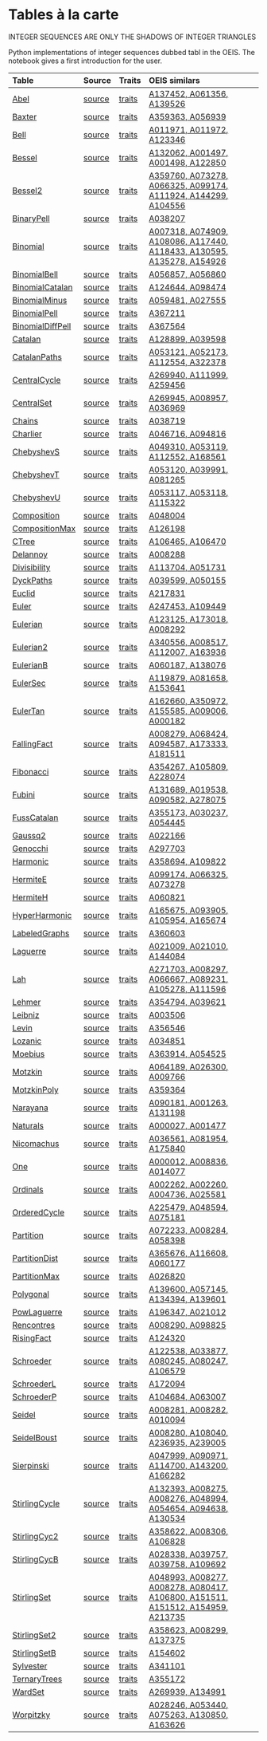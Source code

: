 

# Tables à la carte

INTEGER SEQUENCES ARE ONLY THE SHADOWS OF INTEGER TRIANGLES

Python implementations of integer sequences dubbed tabl in the OEIS.
The notebook gives a first introduction for the user.


| Table |  Source | Traits   |  OEIS similars |
| :---  | :---    | :---     |  :---          |
| [Abel](https://github.com/PeterLuschny/tabl/blob/main/data/md/Abel.tbl.md) | [source](https://github.com/PeterLuschny/tabl/blob/main/src/Abel.py) | [traits](https://luschny.de/math/oeis/Abel.html) | [A137452, A061356, A139526](https://oeis.org/search?q=%7Cid%3AA137452%7Cid%3AA061356%7Cid%3AA139526) |
| [Baxter](https://github.com/PeterLuschny/tabl/blob/main/data/md/Baxter.tbl.md) | [source](https://github.com/PeterLuschny/tabl/blob/main/src/Baxter.py) | [traits](https://luschny.de/math/oeis/Baxter.html) | [A359363, A056939](https://oeis.org/search?q=%7Cid%3AA359363%7Cid%3AA056939) |
| [Bell](https://github.com/PeterLuschny/tabl/blob/main/data/md/Bell.tbl.md) | [source](https://github.com/PeterLuschny/tabl/blob/main/src/Bell.py) | [traits](https://luschny.de/math/oeis/Bell.html) | [A011971, A011972, A123346](https://oeis.org/search?q=%7Cid%3AA011971%7Cid%3AA011972%7Cid%3AA123346) |
| [Bessel](https://github.com/PeterLuschny/tabl/blob/main/data/md/Bessel.tbl.md) | [source](https://github.com/PeterLuschny/tabl/blob/main/src/Bessel.py) | [traits](https://luschny.de/math/oeis/Bessel.html) | [A132062, A001497, A001498, A122850](https://oeis.org/search?q=%7Cid%3AA132062%7Cid%3AA001497%7Cid%3AA001498%7Cid%3AA122850) |
| [Bessel2](https://github.com/PeterLuschny/tabl/blob/main/data/md/Bessel2.tbl.md) | [source](https://github.com/PeterLuschny/tabl/blob/main/src/Bessel2.py) | [traits](https://luschny.de/math/oeis/Bessel2.html) | [A359760, A073278, A066325, A099174, A111924, A144299, A104556](https://oeis.org/search?q=%7Cid%3AA359760%7Cid%3AA073278%7Cid%3AA066325%7Cid%3AA099174%7Cid%3AA111924%7Cid%3AA144299%7Cid%3AA104556) |
| [BinaryPell](https://github.com/PeterLuschny/tabl/blob/main/data/md/BinaryPell.tbl.md) | [source](https://github.com/PeterLuschny/tabl/blob/main/src/BinaryPell.py) | [traits](https://luschny.de/math/oeis/BinaryPell.html) | [A038207](https://oeis.org/search?q=%7Cid%3AA038207) |
| [Binomial](https://github.com/PeterLuschny/tabl/blob/main/data/md/Binomial.tbl.md) | [source](https://github.com/PeterLuschny/tabl/blob/main/src/Binomial.py) | [traits](https://luschny.de/math/oeis/Binomial.html) | [A007318, A074909, A108086, A117440, A118433, A130595, A135278, A154926](https://oeis.org/search?q=%7Cid%3AA007318%7Cid%3AA074909%7Cid%3AA108086%7Cid%3AA117440%7Cid%3AA118433%7Cid%3AA130595%7Cid%3AA135278%7Cid%3AA154926) |
| [BinomialBell](https://github.com/PeterLuschny/tabl/blob/main/data/md/BinomialBell.tbl.md) | [source](https://github.com/PeterLuschny/tabl/blob/main/src/BinomialBell.py) | [traits](https://luschny.de/math/oeis/BinomialBell.html) | [A056857, A056860](https://oeis.org/search?q=%7Cid%3AA056857%7Cid%3AA056860) |
| [BinomialCatalan](https://github.com/PeterLuschny/tabl/blob/main/data/md/BinomialCatalan.tbl.md) | [source](https://github.com/PeterLuschny/tabl/blob/main/src/BinomialCatalan.py) | [traits](https://luschny.de/math/oeis/BinomialCatalan.html) | [A124644, A098474](https://oeis.org/search?q=%7Cid%3AA124644%7Cid%3AA098474) |
| [BinomialMinus](https://github.com/PeterLuschny/tabl/blob/main/data/md/BinomialMinus.tbl.md) | [source](https://github.com/PeterLuschny/tabl/blob/main/src/BinomialMinus.py) | [traits](https://luschny.de/math/oeis/BinomialMinus.html) | [A059481, A027555](https://oeis.org/search?q=%7Cid%3AA059481%7Cid%3AA027555) |
| [BinomialPell](https://github.com/PeterLuschny/tabl/blob/main/data/md/BinomialPell.tbl.md) | [source](https://github.com/PeterLuschny/tabl/blob/main/src/BinomialPell.py) | [traits](https://luschny.de/math/oeis/BinomialPell.html) | [A367211](https://oeis.org/search?q=%7Cid%3AA367211) |
| [BinomialDiffPell](https://github.com/PeterLuschny/tabl/blob/main/data/md/BinomialDiffPell.tbl.md) | [source](https://github.com/PeterLuschny/tabl/blob/main/src/BinomialDiffPell.py) | [traits](https://luschny.de/math/oeis/BinomialDiffPell.html) | [A367564](https://oeis.org/search?q=%7Cid%3AA367564) |
| [Catalan](https://github.com/PeterLuschny/tabl/blob/main/data/md/Catalan.tbl.md) | [source](https://github.com/PeterLuschny/tabl/blob/main/src/Catalan.py) | [traits](https://luschny.de/math/oeis/Catalan.html) | [A128899, A039598](https://oeis.org/search?q=%7Cid%3AA128899%7Cid%3AA039598) |
| [CatalanPaths](https://github.com/PeterLuschny/tabl/blob/main/data/md/CatalanPaths.tbl.md) | [source](https://github.com/PeterLuschny/tabl/blob/main/src/CatalanPaths.py) | [traits](https://luschny.de/math/oeis/CatalanPaths.html) | [A053121, A052173, A112554, A322378](https://oeis.org/search?q=%7Cid%3AA053121%7Cid%3AA052173%7Cid%3AA112554%7Cid%3AA322378) |
| [CentralCycle](https://github.com/PeterLuschny/tabl/blob/main/data/md/CentralCycle.tbl.md) | [source](https://github.com/PeterLuschny/tabl/blob/main/src/CentralCycle.py) | [traits](https://luschny.de/math/oeis/CentralCycle.html) | [A269940, A111999, A259456](https://oeis.org/search?q=%7Cid%3AA269940%7Cid%3AA111999%7Cid%3AA259456) |
| [CentralSet](https://github.com/PeterLuschny/tabl/blob/main/data/md/CentralSet.tbl.md) | [source](https://github.com/PeterLuschny/tabl/blob/main/src/CentralSet.py) | [traits](https://luschny.de/math/oeis/CentralSet.html) | [A269945, A008957, A036969](https://oeis.org/search?q=%7Cid%3AA269945%7Cid%3AA008957%7Cid%3AA036969) |
| [Chains](https://github.com/PeterLuschny/tabl/blob/main/data/md/Chains.tbl.md) | [source](https://github.com/PeterLuschny/tabl/blob/main/src/Chains.py) | [traits](https://luschny.de/math/oeis/Chains.html) | [A038719](https://oeis.org/search?q=%7Cid%3AA038719) |
| [Charlier](https://github.com/PeterLuschny/tabl/blob/main/data/md/Charlier.tbl.md) | [source](https://github.com/PeterLuschny/tabl/blob/main/src/Charlier.py) | [traits](https://luschny.de/math/oeis/Charlier.html) | [A046716, A094816](https://oeis.org/search?q=%7Cid%3AA046716%7Cid%3AA094816) |
| [ChebyshevS](https://github.com/PeterLuschny/tabl/blob/main/data/md/ChebyshevS.tbl.md) | [source](https://github.com/PeterLuschny/tabl/blob/main/src/ChebyshevS.py) | [traits](https://luschny.de/math/oeis/ChebyshevS.html) | [A049310, A053119, A112552, A168561](https://oeis.org/search?q=%7Cid%3AA049310%7Cid%3AA053119%7Cid%3AA112552%7Cid%3AA168561) |
| [ChebyshevT](https://github.com/PeterLuschny/tabl/blob/main/data/md/ChebyshevT.tbl.md) | [source](https://github.com/PeterLuschny/tabl/blob/main/src/ChebyshevT.py) | [traits](https://luschny.de/math/oeis/ChebyshevT.html) | [A053120, A039991, A081265](https://oeis.org/search?q=%7Cid%3AA053120%7Cid%3AA039991%7Cid%3AA081265) |
| [ChebyshevU](https://github.com/PeterLuschny/tabl/blob/main/data/md/ChebyshevU.tbl.md) | [source](https://github.com/PeterLuschny/tabl/blob/main/src/ChebyshevU.py) | [traits](https://luschny.de/math/oeis/ChebyshevU.html) | [A053117, A053118, A115322](https://oeis.org/search?q=%7Cid%3AA053117%7Cid%3AA053118%7Cid%3AA115322) |
| [Composition](https://github.com/PeterLuschny/tabl/blob/main/data/md/Composition.tbl.md) | [source](https://github.com/PeterLuschny/tabl/blob/main/src/Composition.py) | [traits](https://luschny.de/math/oeis/Composition.html) | [A048004](https://oeis.org/search?q=%7Cid%3AA048004) |
| [CompositionMax](https://github.com/PeterLuschny/tabl/blob/main/data/md/CompositionMax.tbl.md) | [source](https://github.com/PeterLuschny/tabl/blob/main/src/CompositionMax.py) | [traits](https://luschny.de/math/oeis/CompositionMax.html) | [A126198](https://oeis.org/search?q=%7Cid%3AA126198) |
| [CTree](https://github.com/PeterLuschny/tabl/blob/main/data/md/CTree.tbl.md) | [source](https://github.com/PeterLuschny/tabl/blob/main/src/CTree.py) | [traits](https://luschny.de/math/oeis/CTree.html) | [A106465, A106470](https://oeis.org/search?q=%7Cid%3AA106465%7Cid%3AA106470) |
| [Delannoy](https://github.com/PeterLuschny/tabl/blob/main/data/md/Delannoy.tbl.md) | [source](https://github.com/PeterLuschny/tabl/blob/main/src/Delannoy.py) | [traits](https://luschny.de/math/oeis/Delannoy.html) | [A008288](https://oeis.org/search?q=%7Cid%3AA008288) |
| [Divisibility](https://github.com/PeterLuschny/tabl/blob/main/data/md/Divisibility.tbl.md) | [source](https://github.com/PeterLuschny/tabl/blob/main/src/Divisibility.py) | [traits](https://luschny.de/math/oeis/Divisibility.html) | [A113704, A051731](https://oeis.org/search?q=%7Cid%3AA113704%7Cid%3AA051731) |
| [DyckPaths](https://github.com/PeterLuschny/tabl/blob/main/data/md/DyckPaths.tbl.md) | [source](https://github.com/PeterLuschny/tabl/blob/main/src/DyckPaths.py) | [traits](https://luschny.de/math/oeis/DyckPaths.html) | [A039599, A050155](https://oeis.org/search?q=%7Cid%3AA039599%7Cid%3AA050155) |
| [Euclid](https://github.com/PeterLuschny/tabl/blob/main/data/md/Euclid.tbl.md) | [source](https://github.com/PeterLuschny/tabl/blob/main/src/Euclid.py) | [traits](https://luschny.de/math/oeis/Euclid.html) | [A217831](https://oeis.org/search?q=%7Cid%3AA217831) |
| [Euler](https://github.com/PeterLuschny/tabl/blob/main/data/md/Euler.tbl.md) | [source](https://github.com/PeterLuschny/tabl/blob/main/src/Euler.py) | [traits](https://luschny.de/math/oeis/Euler.html) | [A247453, A109449](https://oeis.org/search?q=%7Cid%3AA247453%7Cid%3AA109449) |
| [Eulerian](https://github.com/PeterLuschny/tabl/blob/main/data/md/Eulerian.tbl.md) | [source](https://github.com/PeterLuschny/tabl/blob/main/src/Eulerian.py) | [traits](https://luschny.de/math/oeis/Eulerian.html) | [A123125, A173018, A008292](https://oeis.org/search?q=%7Cid%3AA123125%7Cid%3AA173018%7Cid%3AA008292) |
| [Eulerian2](https://github.com/PeterLuschny/tabl/blob/main/data/md/Eulerian2.tbl.md) | [source](https://github.com/PeterLuschny/tabl/blob/main/src/Eulerian2.py) | [traits](https://luschny.de/math/oeis/Eulerian2.html) | [A340556, A008517, A112007, A163936](https://oeis.org/search?q=%7Cid%3AA340556%7Cid%3AA008517%7Cid%3AA112007%7Cid%3AA163936) |
| [EulerianB](https://github.com/PeterLuschny/tabl/blob/main/data/md/EulerianB.tbl.md) | [source](https://github.com/PeterLuschny/tabl/blob/main/src/EulerianB.py) | [traits](https://luschny.de/math/oeis/EulerianB.html) | [A060187, A138076](https://oeis.org/search?q=%7Cid%3AA060187%7Cid%3AA138076) |
| [EulerSec](https://github.com/PeterLuschny/tabl/blob/main/data/md/EulerSec.tbl.md) | [source](https://github.com/PeterLuschny/tabl/blob/main/src/EulerSec.py) | [traits](https://luschny.de/math/oeis/EulerSec.html) | [A119879, A081658, A153641](https://oeis.org/search?q=%7Cid%3AA119879%7Cid%3AA081658%7Cid%3AA153641) |
| [EulerTan](https://github.com/PeterLuschny/tabl/blob/main/data/md/EulerTan.tbl.md) | [source](https://github.com/PeterLuschny/tabl/blob/main/src/EulerTan.py) | [traits](https://luschny.de/math/oeis/EulerTan.html) | [A162660, A350972, A155585, A009006, A000182](https://oeis.org/search?q=%7Cid%3AA162660%7Cid%3AA350972%7Cid%3AA155585%7Cid%3AA009006%7Cid%3AA000182) |
| [FallingFact](https://github.com/PeterLuschny/tabl/blob/main/data/md/FallingFact.tbl.md) | [source](https://github.com/PeterLuschny/tabl/blob/main/src/FallingFact.py) | [traits](https://luschny.de/math/oeis/FallingFact.html) | [A008279, A068424, A094587, A173333, A181511](https://oeis.org/search?q=%7Cid%3AA008279%7Cid%3AA068424%7Cid%3AA094587%7Cid%3AA173333%7Cid%3AA181511) |
| [Fibonacci](https://github.com/PeterLuschny/tabl/blob/main/data/md/Fibonacci.tbl.md) | [source](https://github.com/PeterLuschny/tabl/blob/main/src/Fibonacci.py) | [traits](https://luschny.de/math/oeis/Fibonacci.html) | [A354267, A105809, A228074](https://oeis.org/search?q=%7Cid%3AA354267%7Cid%3AA105809%7Cid%3AA228074) |
| [Fubini](https://github.com/PeterLuschny/tabl/blob/main/data/md/Fubini.tbl.md) | [source](https://github.com/PeterLuschny/tabl/blob/main/src/Fubini.py) | [traits](https://luschny.de/math/oeis/Fubini.html) | [A131689, A019538, A090582, A278075](https://oeis.org/search?q=%7Cid%3AA131689%7Cid%3AA019538%7Cid%3AA090582%7Cid%3AA278075) |
| [FussCatalan](https://github.com/PeterLuschny/tabl/blob/main/data/md/FussCatalan.tbl.md) | [source](https://github.com/PeterLuschny/tabl/blob/main/src/FussCatalan.py) | [traits](https://luschny.de/math/oeis/FussCatalan.html) | [A355173, A030237, A054445](https://oeis.org/search?q=%7Cid%3AA355173%7Cid%3AA030237%7Cid%3AA054445) |
| [Gaussq2](https://github.com/PeterLuschny/tabl/blob/main/data/md/Gaussq2.tbl.md) | [source](https://github.com/PeterLuschny/tabl/blob/main/src/Gaussq2.py) | [traits](https://luschny.de/math/oeis/Gaussq2.html) | [A022166](https://oeis.org/search?q=%7Cid%3AA022166) |
| [Genocchi](https://github.com/PeterLuschny/tabl/blob/main/data/md/Genocchi.tbl.md) | [source](https://github.com/PeterLuschny/tabl/blob/main/src/Genocchi.py) | [traits](https://luschny.de/math/oeis/Genocchi.html) | [A297703](https://oeis.org/search?q=%7Cid%3AA297703) |
| [Harmonic](https://github.com/PeterLuschny/tabl/blob/main/data/md/Harmonic.tbl.md) | [source](https://github.com/PeterLuschny/tabl/blob/main/src/Harmonic.py) | [traits](https://luschny.de/math/oeis/Harmonic.html) | [A358694, A109822](https://oeis.org/search?q=%7Cid%3AA358694%7Cid%3AA109822) |
| [HermiteE](https://github.com/PeterLuschny/tabl/blob/main/data/md/HermiteE.tbl.md) | [source](https://github.com/PeterLuschny/tabl/blob/main/src/HermiteE.py) | [traits](https://luschny.de/math/oeis/HermiteE.html) | [A099174, A066325, A073278](https://oeis.org/search?q=%7Cid%3AA099174%7Cid%3AA066325%7Cid%3AA073278) |
| [HermiteH](https://github.com/PeterLuschny/tabl/blob/main/data/md/HermiteH.tbl.md) | [source](https://github.com/PeterLuschny/tabl/blob/main/src/HermiteH.py) | [traits](https://luschny.de/math/oeis/HermiteH.html) | [A060821](https://oeis.org/search?q=%7Cid%3AA060821) |
| [HyperHarmonic](https://github.com/PeterLuschny/tabl/blob/main/data/md/HyperHarmonic.tbl.md) | [source](https://github.com/PeterLuschny/tabl/blob/main/src/HyperHarmonic.py) | [traits](https://luschny.de/math/oeis/HyperHarmonic.html) | [A165675, A093905, A105954, A165674](https://oeis.org/search?q=%7Cid%3AA165675%7Cid%3AA093905%7Cid%3AA105954%7Cid%3AA165674) |
| [LabeledGraphs](https://github.com/PeterLuschny/tabl/blob/main/data/md/LabeledGraphs.tbl.md) | [source](https://github.com/PeterLuschny/tabl/blob/main/src/LabeledGraphs.py) | [traits](https://luschny.de/math/oeis/LabeledGraphs.html) | [A360603](https://oeis.org/search?q=%7Cid%3AA360603) |
| [Laguerre](https://github.com/PeterLuschny/tabl/blob/main/data/md/Laguerre.tbl.md) | [source](https://github.com/PeterLuschny/tabl/blob/main/src/Laguerre.py) | [traits](https://luschny.de/math/oeis/Laguerre.html) | [A021009, A021010, A144084](https://oeis.org/search?q=%7Cid%3AA021009%7Cid%3AA021010%7Cid%3AA144084) |
| [Lah](https://github.com/PeterLuschny/tabl/blob/main/data/md/Lah.tbl.md) | [source](https://github.com/PeterLuschny/tabl/blob/main/src/Lah.py) | [traits](https://luschny.de/math/oeis/Lah.html) | [A271703, A008297, A066667, A089231, A105278, A111596](https://oeis.org/search?q=%7Cid%3AA271703%7Cid%3AA008297%7Cid%3AA066667%7Cid%3AA089231%7Cid%3AA105278%7Cid%3AA111596) |
| [Lehmer](https://github.com/PeterLuschny/tabl/blob/main/data/md/Lehmer.tbl.md) | [source](https://github.com/PeterLuschny/tabl/blob/main/src/Lehmer.py) | [traits](https://luschny.de/math/oeis/Lehmer.html) | [A354794, A039621](https://oeis.org/search?q=%7Cid%3AA354794%7Cid%3AA039621) |
| [Leibniz](https://github.com/PeterLuschny/tabl/blob/main/data/md/Leibniz.tbl.md) | [source](https://github.com/PeterLuschny/tabl/blob/main/src/Leibniz.py) | [traits](https://luschny.de/math/oeis/Leibniz.html) | [A003506](https://oeis.org/search?q=%7Cid%3AA003506) |
| [Levin](https://github.com/PeterLuschny/tabl/blob/main/data/md/Levin.tbl.md) | [source](https://github.com/PeterLuschny/tabl/blob/main/src/Levin.py) | [traits](https://luschny.de/math/oeis/Levin.html) | [A356546](https://oeis.org/search?q=%7Cid%3AA356546) |
| [Lozanic](https://github.com/PeterLuschny/tabl/blob/main/data/md/Lozanic.tbl.md) | [source](https://github.com/PeterLuschny/tabl/blob/main/src/Lozanic.py) | [traits](https://luschny.de/math/oeis/Lozanic.html) | [A034851](https://oeis.org/search?q=%7Cid%3AA034851) |
| [Moebius](https://github.com/PeterLuschny/tabl/blob/main/data/md/Moebius.tbl.md) | [source](https://github.com/PeterLuschny/tabl/blob/main/src/Moebius.py) | [traits](https://luschny.de/math/oeis/Moebius.html) | [A363914, A054525](https://oeis.org/search?q=%7Cid%3AA363914%7Cid%3AA054525) |
| [Motzkin](https://github.com/PeterLuschny/tabl/blob/main/data/md/Motzkin.tbl.md) | [source](https://github.com/PeterLuschny/tabl/blob/main/src/Motzkin.py) | [traits](https://luschny.de/math/oeis/Motzkin.html) | [A064189, A026300, A009766](https://oeis.org/search?q=%7Cid%3AA064189%7Cid%3AA026300%7Cid%3AA009766) |
| [MotzkinPoly](https://github.com/PeterLuschny/tabl/blob/main/data/md/MotzkinPoly.tbl.md) | [source](https://github.com/PeterLuschny/tabl/blob/main/src/MotzkinPoly.py) | [traits](https://luschny.de/math/oeis/MotzkinPoly.html) | [A359364](https://oeis.org/search?q=%7Cid%3AA359364) |
| [Narayana](https://github.com/PeterLuschny/tabl/blob/main/data/md/Narayana.tbl.md) | [source](https://github.com/PeterLuschny/tabl/blob/main/src/Narayana.py) | [traits](https://luschny.de/math/oeis/Narayana.html) | [A090181, A001263, A131198](https://oeis.org/search?q=%7Cid%3AA090181%7Cid%3AA001263%7Cid%3AA131198) |
| [Naturals](https://github.com/PeterLuschny/tabl/blob/main/data/md/Naturals.tbl.md) | [source](https://github.com/PeterLuschny/tabl/blob/main/src/Naturals.py) | [traits](https://luschny.de/math/oeis/Naturals.html) | [A000027, A001477](https://oeis.org/search?q=%7Cid%3AA000027%7Cid%3AA001477) |
| [Nicomachus](https://github.com/PeterLuschny/tabl/blob/main/data/md/Nicomachus.tbl.md) | [source](https://github.com/PeterLuschny/tabl/blob/main/src/Nicomachus.py) | [traits](https://luschny.de/math/oeis/Nicomachus.html) | [A036561, A081954, A175840](https://oeis.org/search?q=%7Cid%3AA036561%7Cid%3AA081954%7Cid%3AA175840) |
| [One](https://github.com/PeterLuschny/tabl/blob/main/data/md/One.tbl.md) | [source](https://github.com/PeterLuschny/tabl/blob/main/src/One.py) | [traits](https://luschny.de/math/oeis/One.html) | [A000012, A008836, A014077](https://oeis.org/search?q=%7Cid%3AA000012%7Cid%3AA008836%7Cid%3AA014077) |
| [Ordinals](https://github.com/PeterLuschny/tabl/blob/main/data/md/Ordinals.tbl.md) | [source](https://github.com/PeterLuschny/tabl/blob/main/src/Ordinals.py) | [traits](https://luschny.de/math/oeis/Ordinals.html) | [A002262, A002260, A004736, A025581](https://oeis.org/search?q=%7Cid%3AA002262%7Cid%3AA002260%7Cid%3AA004736%7Cid%3AA025581) |
| [OrderedCycle](https://github.com/PeterLuschny/tabl/blob/main/data/md/OrderedCycle.tbl.md) | [source](https://github.com/PeterLuschny/tabl/blob/main/src/OrderedCycle.py) | [traits](https://luschny.de/math/oeis/OrderedCycle.html) | [A225479, A048594, A075181](https://oeis.org/search?q=%7Cid%3AA225479%7Cid%3AA048594%7Cid%3AA075181) |
| [Partition](https://github.com/PeterLuschny/tabl/blob/main/data/md/Partition.tbl.md) | [source](https://github.com/PeterLuschny/tabl/blob/main/src/Partition.py) | [traits](https://luschny.de/math/oeis/Partition.html) | [A072233, A008284, A058398](https://oeis.org/search?q=%7Cid%3AA072233%7Cid%3AA008284%7Cid%3AA058398) |
| [PartitionDist](https://github.com/PeterLuschny/tabl/blob/main/data/md/PartitionDist.tbl.md) | [source](https://github.com/PeterLuschny/tabl/blob/main/src/PartitionDist.py) | [traits](https://luschny.de/math/oeis/PartitionDist.html) | [A365676, A116608, A060177](https://oeis.org/search?q=%7Cid%3AA365676%7Cid%3AA116608%7Cid%3AA060177) |
| [PartitionMax](https://github.com/PeterLuschny/tabl/blob/main/data/md/PartitionMax.tbl.md) | [source](https://github.com/PeterLuschny/tabl/blob/main/src/PartitionMax.py) | [traits](https://luschny.de/math/oeis/PartitionMax.html) | [A026820](https://oeis.org/search?q=%7Cid%3AA026820) |
| [Polygonal](https://github.com/PeterLuschny/tabl/blob/main/data/md/Polygonal.tbl.md) | [source](https://github.com/PeterLuschny/tabl/blob/main/src/Polygonal.py) | [traits](https://luschny.de/math/oeis/Polygonal.html) | [A139600, A057145, A134394, A139601](https://oeis.org/search?q=%7Cid%3AA139600%7Cid%3AA057145%7Cid%3AA134394%7Cid%3AA139601) |
| [PowLaguerre](https://github.com/PeterLuschny/tabl/blob/main/data/md/PowLaguerre.tbl.md) | [source](https://github.com/PeterLuschny/tabl/blob/main/src/PowLaguerre.py) | [traits](https://luschny.de/math/oeis/PowLaguerre.html) | [A196347, A021012](https://oeis.org/search?q=%7Cid%3AA196347%7Cid%3AA021012) |
| [Rencontres](https://github.com/PeterLuschny/tabl/blob/main/data/md/Rencontres.tbl.md) | [source](https://github.com/PeterLuschny/tabl/blob/main/src/Rencontres.py) | [traits](https://luschny.de/math/oeis/Rencontres.html) | [A008290, A098825](https://oeis.org/search?q=%7Cid%3AA008290%7Cid%3AA098825) |
| [RisingFact](https://github.com/PeterLuschny/tabl/blob/main/data/md/RisingFact.tbl.md) | [source](https://github.com/PeterLuschny/tabl/blob/main/src/RisingFact.py) | [traits](https://luschny.de/math/oeis/RisingFact.html) | [A124320](https://oeis.org/search?q=%7Cid%3AA124320) |
| [Schroeder](https://github.com/PeterLuschny/tabl/blob/main/data/md/Schroeder.tbl.md) | [source](https://github.com/PeterLuschny/tabl/blob/main/src/Schroeder.py) | [traits](https://luschny.de/math/oeis/Schroeder.html) | [A122538, A033877, A080245, A080247, A106579](https://oeis.org/search?q=%7Cid%3AA122538%7Cid%3AA033877%7Cid%3AA080245%7Cid%3AA080247%7Cid%3AA106579) |
| [SchroederL](https://github.com/PeterLuschny/tabl/blob/main/data/md/SchroederL.tbl.md) | [source](https://github.com/PeterLuschny/tabl/blob/main/src/SchroederL.py) | [traits](https://luschny.de/math/oeis/SchroederL.html) | [A172094](https://oeis.org/search?q=%7Cid%3AA172094) |
| [SchroederP](https://github.com/PeterLuschny/tabl/blob/main/data/md/SchroederP.tbl.md) | [source](https://github.com/PeterLuschny/tabl/blob/main/src/SchroederP.py) | [traits](https://luschny.de/math/oeis/SchroederP.html) | [A104684, A063007](https://oeis.org/search?q=%7Cid%3AA104684%7Cid%3AA063007) |
| [Seidel](https://github.com/PeterLuschny/tabl/blob/main/data/md/Seidel.tbl.md) | [source](https://github.com/PeterLuschny/tabl/blob/main/src/Seidel.py) | [traits](https://luschny.de/math/oeis/Seidel.html) | [A008281, A008282, A010094](https://oeis.org/search?q=%7Cid%3AA008281%7Cid%3AA008282%7Cid%3AA010094) |
| [SeidelBoust](https://github.com/PeterLuschny/tabl/blob/main/data/md/SeidelBoust.tbl.md) | [source](https://github.com/PeterLuschny/tabl/blob/main/src/SeidelBoust.py) | [traits](https://luschny.de/math/oeis/SeidelBoust.html) | [A008280, A108040, A236935, A239005](https://oeis.org/search?q=%7Cid%3AA008280%7Cid%3AA108040%7Cid%3AA236935%7Cid%3AA239005) |
| [Sierpinski](https://github.com/PeterLuschny/tabl/blob/main/data/md/Sierpinski.tbl.md) | [source](https://github.com/PeterLuschny/tabl/blob/main/src/Sierpinski.py) | [traits](https://luschny.de/math/oeis/Sierpinski.html) | [A047999, A090971, A114700, A143200, A166282](https://oeis.org/search?q=%7Cid%3AA047999%7Cid%3AA090971%7Cid%3AA114700%7Cid%3AA143200%7Cid%3AA166282) |
| [StirlingCycle](https://github.com/PeterLuschny/tabl/blob/main/data/md/StirlingCycle.tbl.md) | [source](https://github.com/PeterLuschny/tabl/blob/main/src/StirlingCycle.py) | [traits](https://luschny.de/math/oeis/StirlingCycle.html) | [A132393, A008275, A008276, A048994, A054654, A094638, A130534](https://oeis.org/search?q=%7Cid%3AA132393%7Cid%3AA008275%7Cid%3AA008276%7Cid%3AA048994%7Cid%3AA054654%7Cid%3AA094638%7Cid%3AA130534) |
| [StirlingCyc2](https://github.com/PeterLuschny/tabl/blob/main/data/md/StirlingCyc2.tbl.md) | [source](https://github.com/PeterLuschny/tabl/blob/main/src/StirlingCyc2.py) | [traits](https://luschny.de/math/oeis/StirlingCyc2.html) | [A358622, A008306, A106828](https://oeis.org/search?q=%7Cid%3AA358622%7Cid%3AA008306%7Cid%3AA106828) |
| [StirlingCycB](https://github.com/PeterLuschny/tabl/blob/main/data/md/StirlingCycB.tbl.md) | [source](https://github.com/PeterLuschny/tabl/blob/main/src/StirlingCycB.py) | [traits](https://luschny.de/math/oeis/StirlingCycB.html) | [A028338, A039757, A039758, A109692](https://oeis.org/search?q=%7Cid%3AA028338%7Cid%3AA039757%7Cid%3AA039758%7Cid%3AA109692) |
| [StirlingSet](https://github.com/PeterLuschny/tabl/blob/main/data/md/StirlingSet.tbl.md) | [source](https://github.com/PeterLuschny/tabl/blob/main/src/StirlingSet.py) | [traits](https://luschny.de/math/oeis/StirlingSet.html) | [A048993, A008277, A008278, A080417, A106800, A151511, A151512, A154959, A213735](https://oeis.org/search?q=%7Cid%3AA048993%7Cid%3AA008277%7Cid%3AA008278%7Cid%3AA080417%7Cid%3AA106800%7Cid%3AA151511%7Cid%3AA151512%7Cid%3AA154959%7Cid%3AA213735) |
| [StirlingSet2](https://github.com/PeterLuschny/tabl/blob/main/data/md/StirlingSet2.tbl.md) | [source](https://github.com/PeterLuschny/tabl/blob/main/src/StirlingSet2.py) | [traits](https://luschny.de/math/oeis/StirlingSet2.html) | [A358623, A008299, A137375](https://oeis.org/search?q=%7Cid%3AA358623%7Cid%3AA008299%7Cid%3AA137375) |
| [StirlingSetB](https://github.com/PeterLuschny/tabl/blob/main/data/md/StirlingSetB.tbl.md) | [source](https://github.com/PeterLuschny/tabl/blob/main/src/StirlingSetB.py) | [traits](https://luschny.de/math/oeis/StirlingSetB.html) | [A154602](https://oeis.org/search?q=%7Cid%3AA154602) |
| [Sylvester](https://github.com/PeterLuschny/tabl/blob/main/data/md/Sylvester.tbl.md) | [source](https://github.com/PeterLuschny/tabl/blob/main/src/Sylvester.py) | [traits](https://luschny.de/math/oeis/Sylvester.html) | [A341101](https://oeis.org/search?q=%7Cid%3AA341101) |
| [TernaryTrees](https://github.com/PeterLuschny/tabl/blob/main/data/md/TernaryTrees.tbl.md) | [source](https://github.com/PeterLuschny/tabl/blob/main/src/TernaryTrees.py) | [traits](https://luschny.de/math/oeis/TernaryTrees.html) | [A355172](https://oeis.org/search?q=%7Cid%3AA355172) |
| [WardSet](https://github.com/PeterLuschny/tabl/blob/main/data/md/WardSet.tbl.md) | [source](https://github.com/PeterLuschny/tabl/blob/main/src/WardSet.py) | [traits](https://luschny.de/math/oeis/WardSet.html) | [A269939, A134991](https://oeis.org/search?q=%7Cid%3AA269939%7Cid%3AA134991) |
| [Worpitzky](https://github.com/PeterLuschny/tabl/blob/main/data/md/Worpitzky.tbl.md) | [source](https://github.com/PeterLuschny/tabl/blob/main/src/Worpitzky.py) | [traits](https://luschny.de/math/oeis/Worpitzky.html) | [A028246, A053440, A075263, A130850, A163626](https://oeis.org/search?q=%7Cid%3AA028246%7Cid%3AA053440%7Cid%3AA075263%7Cid%3AA130850%7Cid%3AA163626) |
